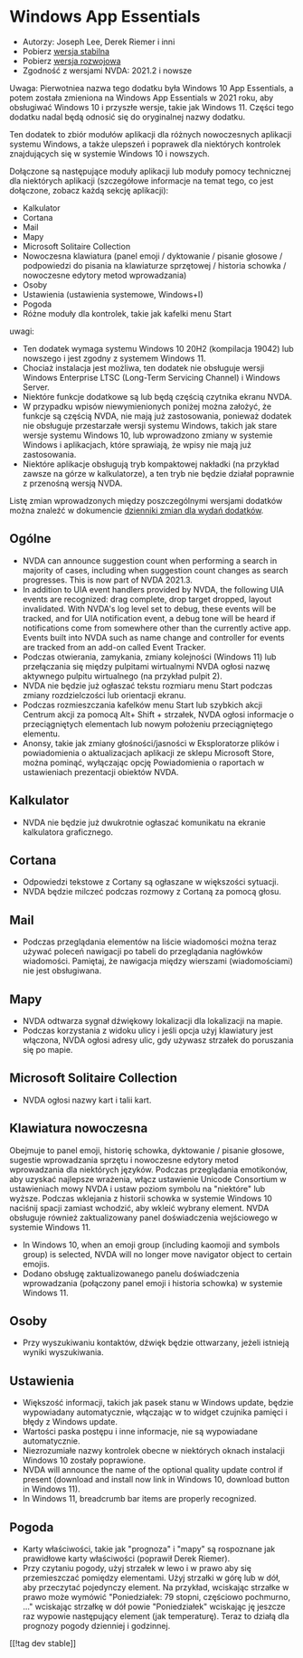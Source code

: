 # Windows App Essentials #

* Autorzy: Joseph Lee, Derek Riemer i inni
* Pobierz [wersja stabilna][1]
* Pobierz [wersja rozwojowa][2]
* Zgodność z wersjami NVDA: 2021.2 i nowsze

Uwaga: Pierwotniea nazwa tego dodatku była Windows 10 App Essentials, a
potem została zmieniona na Windows App Essentials w 2021 roku, aby
obsługiwać Windows 10 i przyszłe wersje, takie jak Windows 11. Części tego
dodatku nadal będą odnosić się do oryginalnej nazwy dodatku.

Ten dodatek to zbiór modułów aplikacji dla różnych nowoczesnych aplikacji
systemu Windows, a także ulepszeń i poprawek dla niektórych kontrolek
znajdujących się w systemie Windows 10 i nowszych.

Dołączone są następujące moduły aplikacji lub moduły pomocy technicznej dla
niektórych aplikacji (szczegółowe informacje na temat tego, co jest
dołączone, zobacz każdą sekcję aplikacji):

* Kalkulator
* Cortana
* Mail
* Mapy
* Microsoft Solitaire Collection
* Nowoczesna klawiatura (panel emoji / dyktowanie / pisanie głosowe /
  podpowiedzi do pisania na klawiaturze sprzętowej / historia schowka /
  nowoczesne edytory metod wprowadzania)
* Osoby
* Ustawienia (ustawienia systemowe, Windows+I)
* Pogoda
* Różne moduły dla kontrolek, takie jak kafelki menu Start

uwagi: 

* Ten dodatek wymaga systemu Windows 10 20H2 (kompilacja 19042) lub nowszego
  i jest zgodny z systemem Windows 11.
* Chociaż instalacja jest możliwa, ten dodatek nie obsługuje wersji Windows
  Enterprise LTSC (Long-Term Servicing Channel) i Windows Server.
* Niektóre funkcje dodatkowe są lub będą częścią czytnika ekranu NVDA.
* W przypadku wpisów niewymienionych poniżej można założyć, że funkcje są
  częścią NVDA, nie mają już zastosowania, ponieważ dodatek nie obsługuje
  przestarzałe wersji systemu Windows, takich jak stare wersje systemu
  Windows 10, lub wprowadzono zmiany w systemie Windows i aplikacjach, które
  sprawiają, że wpisy nie mają już zastosowania.
* Niektóre aplikacje obsługują tryb kompaktowej nakładki (na przykład zawsze
  na górze w kalkulatorze), a ten tryb nie będzie działał poprawnie z
  przenośną wersją NVDA.

Listę zmian wprowadzonych między poszczególnymi wersjami dodatków można
znaleźć w dokumencie [dzienniki zmian dla wydań dodatków][3].

## Ogólne

* NVDA can announce suggestion count when performing a search in majority of
  cases, including when suggestion count changes as search progresses. This
  is now part of NVDA 2021.3.
* In addition to UIA event handlers provided by NVDA, the following UIA
  events are recognized: drag complete, drop target dropped, layout
  invalidated. With NVDA's log level set to debug, these events will be
  tracked, and for UIA notification event, a debug tone will be heard if
  notifications come from somewhere other than the currently active
  app. Events built into NVDA such as name change and controller for events
  are tracked from an add-on called Event Tracker.
* Podczas otwierania, zamykania, zmiany kolejności (Windows 11) lub
  przełączania się między pulpitami wirtualnymi NVDA ogłosi nazwę aktywnego
  pulpitu wirtualnego (na przykład pulpit 2).
* NVDA nie będzie już ogłaszać tekstu rozmiaru menu Start podczas zmiany
  rozdzielczości lub orientacji ekranu.
* Podczas rozmieszczania kafelków menu Start lub szybkich akcji Centrum
  akcji za pomocą Alt+ Shift + strzałek, NVDA ogłosi informacje o
  przeciągniętych elementach lub nowym położeniu przeciągniętego elementu.
* Anonsy, takie jak zmiany głośności/jasności w Eksploratorze plików i
  powiadomienia o aktualizacjach aplikacji ze sklepu Microsoft Store, można
  pominąć, wyłączając opcję Powiadomienia o raportach w ustawieniach
  prezentacji obiektów NVDA.

## Kalkulator

* NVDA nie będzie już dwukrotnie ogłaszać komunikatu na ekranie kalkulatora
  graficznego.

## Cortana

* Odpowiedzi tekstowe z Cortany są ogłaszane w większości sytuacji.
* NVDA będzie milczeć podczas rozmowy z Cortaną za pomocą głosu.

## Mail

* Podczas przeglądania elementów na liście wiadomości można teraz używać
  poleceń nawigacji po tabeli do przeglądania nagłówków
  wiadomości. Pamiętaj, że nawigacja między wierszami (wiadomościami) nie
  jest obsługiwana.

## Mapy

* NVDA odtwarza sygnał dźwiękowy lokalizacji dla lokalizacji na mapie.
* Podczas korzystania z widoku ulicy i jeśli opcja użyj klawiatury jest
  włączona, NVDA ogłosi adresy ulic, gdy używasz strzałek do poruszania się
  po mapie.

## Microsoft Solitaire Collection

* NVDA ogłosi nazwy kart i talii kart.

## Klawiatura nowoczesna

Obejmuje to panel emoji, historię schowka, dyktowanie / pisanie głosowe,
sugestie wprowadzania sprzętu i nowoczesne edytory metod wprowadzania dla
niektórych języków. Podczas przeglądania emotikonów, aby uzyskać najlepsze
wrażenia, włącz ustawienie Unicode Consortium w ustawieniach mowy NVDA i
ustaw poziom symbolu na "niektóre" lub wyższe. Podczas wklejania z historii
schowka w systemie Windows 10 naciśnij spacji zamiast wchodzić, aby wkleić
wybrany element. NVDA obsługuje również zaktualizowany panel doświadczenia
wejściowego w systemie Windows 11.

* In Windows 10, when an emoji group (including kaomoji and symbols group)
  is selected, NVDA will no longer move navigator object to certain emojis.
* Dodano obsługę zaktualizowanego panelu doświadczenia wprowadzania
  (połączony panel emoji i historia schowka) w systemie Windows 11.

## Osoby

* Przy wyszukiwaniu kontaktów, dźwięk będzie ottwarzany, jeżeli istnieją
  wyniki wyszukiwania.

## Ustawienia

* Większość informacji, takich jak pasek stanu w Windows update, będzie
  wypowiadany automatycznie, włączając w to widget czujnika pamięci i błędy
  z Windows update.
* Wartości paska postępu i inne informacje, nie są wypowiadane
  automatycznie.
* Niezrozumiałe nazwy kontrolek obecne w niektórych oknach instalacji
  Windows 10 zostały poprawione.
* NVDA will announce the name of the optional quality update control if
  present (download and install now link in Windows 10, download button in
  Windows 11).
* In Windows 11, breadcrumb bar items are properly recognized.

## Pogoda

* Karty właściwości, takie jak "prognoza" i "mapy" są rospoznane jak
  prawidłowe karty właściwości (poprawił Derek Riemer).
* Przy czytaniu pogody, użyj strzałek w lewo i w prawo aby się przemieszczać
  pomiędzy elementami. Użyj strzałki w górę lub w dół, aby przeczytać
  pojedynczy element. Na przykład, wciskając strzałke w prawo może wymówić
  "Poniedziałek: 79 stopni, częściowo pochmurno, ..." wciskając strzałkę w
  dół powie "Poniedziałek" wciskając ję jeszcze raz wypowie następujący
  element (jak temperaturę). Teraz to działą dla prognozy pogody dzienniej i
  godzinnej.

[[!tag dev stable]]

[1]: https://addons.nvda-project.org/files/get.php?file=w10

[2]: https://addons.nvda-project.org/files/get.php?file=w10-dev

[3]: https://github.com/josephsl/wintenapps/wiki/w10changelog
